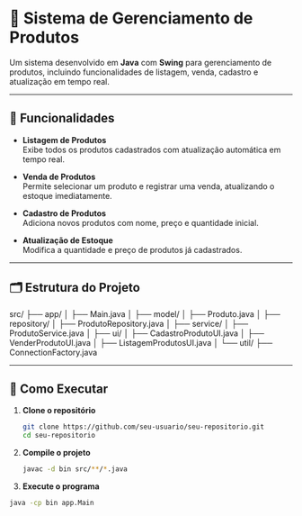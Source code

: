 # 🛒 Sistema de Gerenciamento de Produtos

Um sistema desenvolvido em **Java** com **Swing** para gerenciamento de produtos, incluindo funcionalidades de listagem, venda, cadastro e atualização em tempo real.

---

## 📌 Funcionalidades

- **Listagem de Produtos**  
  Exibe todos os produtos cadastrados com atualização automática em tempo real.
  
- **Venda de Produtos**  
  Permite selecionar um produto e registrar uma venda, atualizando o estoque imediatamente.

- **Cadastro de Produtos**  
  Adiciona novos produtos com nome, preço e quantidade inicial.

- **Atualização de Estoque**  
  Modifica a quantidade e preço de produtos já cadastrados.

---

## 🗂 Estrutura do Projeto

src/
├── app/
│ ├── Main.java
│
├── model/
│ ├── Produto.java
│
├── repository/
│ ├── ProdutoRepository.java
│
├── service/
│ ├── ProdutoService.java
│
├── ui/
│ ├── CadastroProdutoUI.java
│ ├── VenderProdutoUI.java
│ ├── ListagemProdutosUI.java
│
└── util/
├── ConnectionFactory.java


---

## 🚀 Como Executar

1. **Clone o repositório**
   ```bash
   git clone https://github.com/seu-usuario/seu-repositorio.git
   cd seu-repositorio
2. **Compile o projeto**
   ```bash
   javac -d bin src/**/*.java
3. **Execute o programa**
  ```bash
  java -cp bin app.Main


